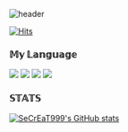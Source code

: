 ![header](https://capsule-render.vercel.app/api?type=venom&height=200&text=Welcome%20for%20My%20Github&fontSize=70&color=0:8871e5,100:b678c4&stroke=b678c4)

[![Hits](https://hits.seeyoufarm.com/api/count/incr/badge.svg?url=https%3A%2F%2Fgithub.com%2FSeCrEaT999&count_bg=%23912CFF&title_bg=%23979797&icon=&icon_color=%23000000&title=hits&edge_flat=false)](https://hits.seeyoufarm.com)

 ### 𝕄𝕪 𝕃𝕒𝕟𝕘𝕦𝕒𝕘𝕖
 <div>
   <img src="https://img.shields.io/badge/python-3776AB?style=for-the-badge&logo=python&logoColor=black">
   <img src="https://img.shields.io/badge/html5-E34F26?style=for-the-badge&logo=html5&logoColor=black">
   <img src="https://img.shields.io/badge/css3-1572B6?style=for-the-badge&logo=css3&logoColor=black">
   <img src="https://img.shields.io/badge/javascript-F7DF1E?style=for-the-badge&logo=javascript&logoColor=black">
 </div>

 ### 𝕊𝕋𝔸𝕋𝕊
[![SeCrEaT999's GitHub stats](https://github-readme-stats.vercel.app/api?username=anuraghazra)](https://github.com/anuraghazra/github-readme-stats)
